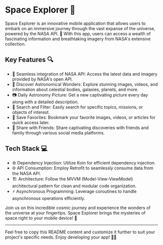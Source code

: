 # Space Explorer 🚀

Space Explorer is an innovative mobile application that allows users to embark on an immersive journey through the vast expanse of the universe, powered by the NASA API. 🌌 With this app, users can access a wealth of fascinating information and breathtaking imagery from NASA's extensive collection.

## Key Features 🔍

- 🌟 Seamless integration of NASA API: Access the latest data and imagery provided by NASA's open API.
- 🚀 Discover Astronomical Wonders: Explore stunning images, videos, and information about celestial bodies, galaxies, planets, and more.
- 📷 Daily Astronomy Picture: Get a new captivating picture every day along with a detailed description.
- 🔎 Search and Filter: Easily search for specific topics, missions, or objects of interest.
- 🌟 Save Favorites: Bookmark your favorite images, videos, or articles for quick access later.
- 🚀 Share with Friends: Share captivating discoveries with friends and family through various social media platforms.

## Tech Stack 💻

- ⚙️ Dependency Injection: Utilize Koin for efficient dependency injection.
- 🌐 API Consumption: Employ Retrofit to seamlessly consume data from the NASA API.
- 🏗️ Architecture: Follow the MVVM (Model-View-ViewModel) architectural pattern for clean and modular code organization.
- ⚡ Asynchronous Programming: Leverage coroutines to handle asynchronous operations efficiently.

Join us on this incredible cosmic journey and experience the wonders of the universe at your fingertips. Space Explorer brings the mysteries of space right to your mobile device! 🌟

---
Feel free to copy this README content and customize it further to suit your project's specific needs. Enjoy developing your app! 🚀✨
